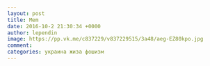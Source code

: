 ```yaml
--- 
layout: post 
title: Mem 
date: 2016-10-2 21:30:34 +0000 
author: lependin 
image: https://pp.vk.me/c837229/v837229515/3a48/aeg-EZ80kpo.jpg
comment: 
categories: украина жиза фошизм
---
```

